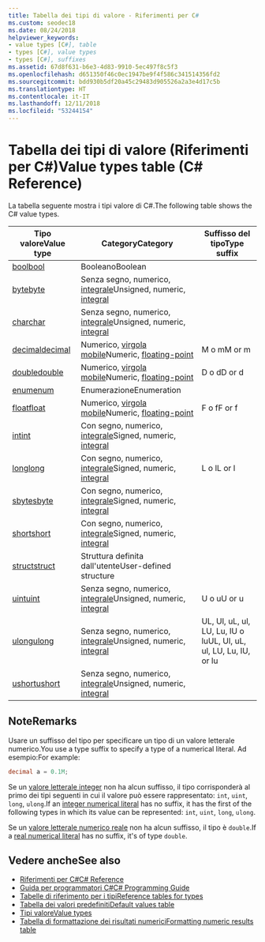 ```yaml
---
title: Tabella dei tipi di valore - Riferimenti per C#
ms.custom: seodec18
ms.date: 08/24/2018
helpviewer_keywords:
- value types [C#], table
- types [C#], value types
- types [C#], suffixes
ms.assetid: 67d8f631-b6e3-4d83-9910-5ec497f8c5f3
ms.openlocfilehash: d651350f46c0ec1947be9f4f586c341514356fd2
ms.sourcegitcommit: bdd930b5df20a45c29483d905526a2a3e4d17c5b
ms.translationtype: HT
ms.contentlocale: it-IT
ms.lasthandoff: 12/11/2018
ms.locfileid: "53244154"
---
```

# <a name="value-types-table-c-reference"></a><span data-ttu-id="372a8-102">Tabella dei tipi di valore (Riferimenti per C#)</span><span class="sxs-lookup"><span data-stu-id="372a8-102">Value types table (C# Reference)</span></span>

<span data-ttu-id="372a8-103">La tabella seguente mostra i tipi valore di C#.</span><span class="sxs-lookup"><span data-stu-id="372a8-103">The following table shows the C# value types.</span></span>  
  
|<span data-ttu-id="372a8-104">Tipo valore</span><span class="sxs-lookup"><span data-stu-id="372a8-104">Value type</span></span>|<span data-ttu-id="372a8-105">Category</span><span class="sxs-lookup"><span data-stu-id="372a8-105">Category</span></span>|<span data-ttu-id="372a8-106">Suffisso del tipo</span><span class="sxs-lookup"><span data-stu-id="372a8-106">Type suffix</span></span>|  
|----------------|--------------|-----------------|  
|[<span data-ttu-id="372a8-107">bool</span><span class="sxs-lookup"><span data-stu-id="372a8-107">bool</span></span>](bool.md)|<span data-ttu-id="372a8-108">Booleano</span><span class="sxs-lookup"><span data-stu-id="372a8-108">Boolean</span></span>||  
|[<span data-ttu-id="372a8-109">byte</span><span class="sxs-lookup"><span data-stu-id="372a8-109">byte</span></span>](byte.md)|<span data-ttu-id="372a8-110">Senza segno, numerico, [integrale](integral-types-table.md)</span><span class="sxs-lookup"><span data-stu-id="372a8-110">Unsigned, numeric, [integral](integral-types-table.md)</span></span>||  
|[<span data-ttu-id="372a8-111">char</span><span class="sxs-lookup"><span data-stu-id="372a8-111">char</span></span>](char.md)|<span data-ttu-id="372a8-112">Senza segno, numerico, [integrale](integral-types-table.md)</span><span class="sxs-lookup"><span data-stu-id="372a8-112">Unsigned, numeric, [integral](integral-types-table.md)</span></span>||  
|[<span data-ttu-id="372a8-113">decimal</span><span class="sxs-lookup"><span data-stu-id="372a8-113">decimal</span></span>](decimal.md)|<span data-ttu-id="372a8-114">Numerico, [virgola mobile](floating-point-types-table.md)</span><span class="sxs-lookup"><span data-stu-id="372a8-114">Numeric, [floating-point](floating-point-types-table.md)</span></span>|<span data-ttu-id="372a8-115">M o m</span><span class="sxs-lookup"><span data-stu-id="372a8-115">M or m</span></span>|  
|[<span data-ttu-id="372a8-116">double</span><span class="sxs-lookup"><span data-stu-id="372a8-116">double</span></span>](double.md)|<span data-ttu-id="372a8-117">Numerico, [virgola mobile](floating-point-types-table.md)</span><span class="sxs-lookup"><span data-stu-id="372a8-117">Numeric, [floating-point](floating-point-types-table.md)</span></span>|<span data-ttu-id="372a8-118">D o d</span><span class="sxs-lookup"><span data-stu-id="372a8-118">D or d</span></span>|  
|[<span data-ttu-id="372a8-119">enum</span><span class="sxs-lookup"><span data-stu-id="372a8-119">enum</span></span>](enum.md)|<span data-ttu-id="372a8-120">Enumerazione</span><span class="sxs-lookup"><span data-stu-id="372a8-120">Enumeration</span></span>||  
|[<span data-ttu-id="372a8-121">float</span><span class="sxs-lookup"><span data-stu-id="372a8-121">float</span></span>](float.md)|<span data-ttu-id="372a8-122">Numerico, [virgola mobile](floating-point-types-table.md)</span><span class="sxs-lookup"><span data-stu-id="372a8-122">Numeric, [floating-point](floating-point-types-table.md)</span></span>|<span data-ttu-id="372a8-123">F o f</span><span class="sxs-lookup"><span data-stu-id="372a8-123">F or f</span></span>|  
|[<span data-ttu-id="372a8-124">int</span><span class="sxs-lookup"><span data-stu-id="372a8-124">int</span></span>](int.md)|<span data-ttu-id="372a8-125">Con segno, numerico, [integrale](integral-types-table.md)</span><span class="sxs-lookup"><span data-stu-id="372a8-125">Signed, numeric, [integral](integral-types-table.md)</span></span>||  
|[<span data-ttu-id="372a8-126">long</span><span class="sxs-lookup"><span data-stu-id="372a8-126">long</span></span>](long.md)|<span data-ttu-id="372a8-127">Con segno, numerico, [integrale](integral-types-table.md)</span><span class="sxs-lookup"><span data-stu-id="372a8-127">Signed, numeric, [integral](integral-types-table.md)</span></span>|<span data-ttu-id="372a8-128">L o l</span><span class="sxs-lookup"><span data-stu-id="372a8-128">L or l</span></span>|  
|[<span data-ttu-id="372a8-129">sbyte</span><span class="sxs-lookup"><span data-stu-id="372a8-129">sbyte</span></span>](sbyte.md)|<span data-ttu-id="372a8-130">Con segno, numerico, [integrale](integral-types-table.md)</span><span class="sxs-lookup"><span data-stu-id="372a8-130">Signed, numeric, [integral](integral-types-table.md)</span></span>||  
|[<span data-ttu-id="372a8-131">short</span><span class="sxs-lookup"><span data-stu-id="372a8-131">short</span></span>](short.md)|<span data-ttu-id="372a8-132">Con segno, numerico, [integrale](integral-types-table.md)</span><span class="sxs-lookup"><span data-stu-id="372a8-132">Signed, numeric, [integral](integral-types-table.md)</span></span>||  
|[<span data-ttu-id="372a8-133">struct</span><span class="sxs-lookup"><span data-stu-id="372a8-133">struct</span></span>](struct.md)|<span data-ttu-id="372a8-134">Struttura definita dall'utente</span><span class="sxs-lookup"><span data-stu-id="372a8-134">User-defined structure</span></span>||  
|[<span data-ttu-id="372a8-135">uint</span><span class="sxs-lookup"><span data-stu-id="372a8-135">uint</span></span>](uint.md)|<span data-ttu-id="372a8-136">Senza segno, numerico, [integrale](integral-types-table.md)</span><span class="sxs-lookup"><span data-stu-id="372a8-136">Unsigned, numeric, [integral](integral-types-table.md)</span></span>|<span data-ttu-id="372a8-137">U o u</span><span class="sxs-lookup"><span data-stu-id="372a8-137">U or u</span></span>|  
|[<span data-ttu-id="372a8-138">ulong</span><span class="sxs-lookup"><span data-stu-id="372a8-138">ulong</span></span>](ulong.md)|<span data-ttu-id="372a8-139">Senza segno, numerico, [integrale](integral-types-table.md)</span><span class="sxs-lookup"><span data-stu-id="372a8-139">Unsigned, numeric, [integral](integral-types-table.md)</span></span>|<span data-ttu-id="372a8-140">UL, Ul, uL, ul, LU, Lu, lU o lu</span><span class="sxs-lookup"><span data-stu-id="372a8-140">UL, Ul, uL, ul, LU, Lu, lU, or lu</span></span>|  
|[<span data-ttu-id="372a8-141">ushort</span><span class="sxs-lookup"><span data-stu-id="372a8-141">ushort</span></span>](ushort.md)|<span data-ttu-id="372a8-142">Senza segno, numerico, [integrale](integral-types-table.md)</span><span class="sxs-lookup"><span data-stu-id="372a8-142">Unsigned, numeric, [integral](integral-types-table.md)</span></span>||  

## <a name="remarks"></a><span data-ttu-id="372a8-143">Note</span><span class="sxs-lookup"><span data-stu-id="372a8-143">Remarks</span></span>

<span data-ttu-id="372a8-144">Usare un suffisso del tipo per specificare un tipo di un valore letterale numerico.</span><span class="sxs-lookup"><span data-stu-id="372a8-144">You use a type suffix to specify a type of a numerical literal.</span></span> <span data-ttu-id="372a8-145">Ad esempio:</span><span class="sxs-lookup"><span data-stu-id="372a8-145">For example:</span></span>

```csharp
decimal a = 0.1M;
```

<span data-ttu-id="372a8-146">Se un [valore letterale integer](~/_csharplang/spec/lexical-structure.md#integer-literals) non ha alcun suffisso, il tipo corrisponderà al primo dei tipi seguenti in cui il valore può essere rappresentato: `int`, `uint`, `long`, `ulong`.</span><span class="sxs-lookup"><span data-stu-id="372a8-146">If an [integer numerical literal](~/_csharplang/spec/lexical-structure.md#integer-literals) has no suffix, it has the first of the following types in which its value can be represented: `int`, `uint`, `long`, `ulong`.</span></span>

<span data-ttu-id="372a8-147">Se un [valore letterale numerico reale](~/_csharplang/spec/lexical-structure.md#real-literals) non ha alcun suffisso, il tipo è `double`.</span><span class="sxs-lookup"><span data-stu-id="372a8-147">If a [real numerical literal](~/_csharplang/spec/lexical-structure.md#real-literals) has no suffix, it's of type `double`.</span></span>

## <a name="see-also"></a><span data-ttu-id="372a8-148">Vedere anche</span><span class="sxs-lookup"><span data-stu-id="372a8-148">See also</span></span>

- [<span data-ttu-id="372a8-149">Riferimenti per C#</span><span class="sxs-lookup"><span data-stu-id="372a8-149">C# Reference</span></span>](../index.md)
- [<span data-ttu-id="372a8-150">Guida per programmatori C#</span><span class="sxs-lookup"><span data-stu-id="372a8-150">C# Programming Guide</span></span>](../../programming-guide/index.md)
- [<span data-ttu-id="372a8-151">Tabelle di riferimento per i tipi</span><span class="sxs-lookup"><span data-stu-id="372a8-151">Reference tables for types</span></span>](reference-tables-for-types.md)
- [<span data-ttu-id="372a8-152">Tabella dei valori predefiniti</span><span class="sxs-lookup"><span data-stu-id="372a8-152">Default values table</span></span>](default-values-table.md)
- [<span data-ttu-id="372a8-153">Tipi valore</span><span class="sxs-lookup"><span data-stu-id="372a8-153">Value types</span></span>](value-types.md)
- [<span data-ttu-id="372a8-154">Tabella di formattazione dei risultati numerici</span><span class="sxs-lookup"><span data-stu-id="372a8-154">Formatting numeric results table</span></span>](formatting-numeric-results-table.md)
